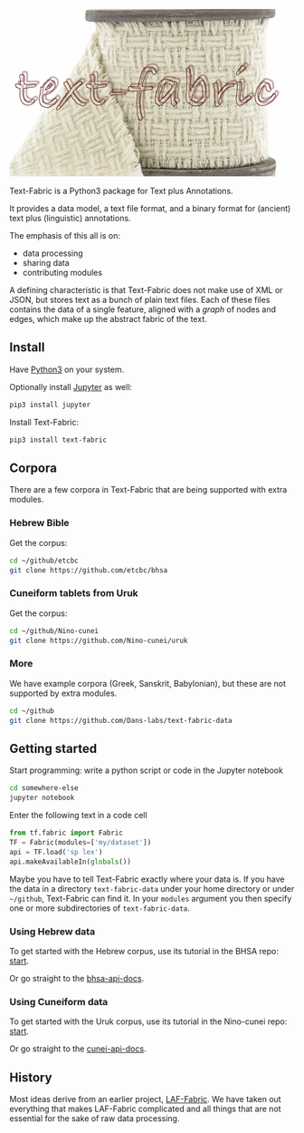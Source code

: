 ![logo](/images/tf.png)

Text-Fabric is a Python3 package for Text plus Annotations.

It provides a data model, a text file format, and a binary format for (ancient) text plus
(linguistic) annotations.

The emphasis of this all is on:

* data processing
* sharing data
* contributing modules

A defining characteristic is that Text-Fabric does not make use of XML or JSON,
but stores text as a bunch of plain text files.
Each of these files contains the data of a single feature,
aligned with a *graph* of nodes and edges, which make up the
abstract fabric of the text.

## Install

Have [Python3](https://www.python.org/downloads/) on your system.

Optionally install [Jupyter](http://jupyter.org) as well:

```sh
pip3 install jupyter
```

Install Text-Fabric:

```sh
pip3 install text-fabric
```

## Corpora

There are a few corpora in Text-Fabric that are being supported
with extra modules.

### Hebrew Bible

Get the corpus:

```sh
cd ~/github/etcbc
git clone https://github.com/etcbc/bhsa
```

### Cuneiform tablets from Uruk

Get the corpus:

```sh
cd ~/github/Nino-cunei
git clone https://github.com/Nino-cunei/uruk
```

### More

We have example corpora (Greek, Sanskrit, Babylonian),
but these are not supported by extra modules.

```sh
cd ~/github
git clone https://github.com/Dans-labs/text-fabric-data
```

## Getting started

Start programming: write a python script or code in the Jupyter notebook

```sh
cd somewhere-else
jupyter notebook
```

Enter the following text in a code cell

```python
from tf.fabric import Fabric
TF = Fabric(modules=['my/dataset'])
api = TF.load('sp lex')
api.makeAvailableIn(globals())
```

Maybe you have to tell Text-Fabric exactly where your data is.
If you have the data in a directory `text-fabric-data`
under your home directory  or under `~/github`, Text-Fabric can find it.
In your `modules` argument you then specify one or more subdirectories of
`text-fabric-data`.

### Using Hebrew data

To get started with the Hebrew corpus, use its tutorial in the BHSA repo:
[start](http://nbviewer.jupyter.org/github/etcbc/bhsa/blob/master/tutorial/start.ipynb).

Or go straight to the
[bhsa-api-docs](/Api/Bhsa).

### Using Cuneiform data

To get started with the Uruk corpus, use its tutorial in the Nino-cunei repo:
[start](http://nbviewer.jupyter.org/github/nino-cunei/tutorials/blob/master/start.ipynb).

Or go straight to the
[cunei-api-docs](/Api/Cunei).

## History

Most ideas derive from an earlier project, 
[LAF-Fabric](https://github.com/Dans-labs/laf-fabric).
We have taken out everything that makes LAF-Fabric complicated and
all things that are not essential for the sake of raw data processing.
